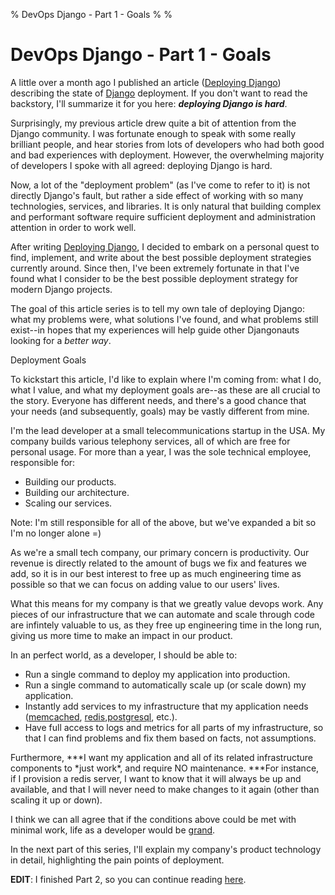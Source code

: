 % DevOps Django - Part 1 - Goals
%
%

DevOps Django - Part 1 - Goals
==============================

A little over a month ago I published an article ([Deploying
Django](http://rdegges.com/deploying-django "Deploying Django"))
describing the state
of [Django](https://www.djangoproject.com/ "Django") deployment. If you
don't want to read the backstory, I'll summarize it for you
here: ***deploying Django is hard***.

Surprisingly, my previous article drew quite a bit of attention from the
Django community. I was fortunate enough to speak with some really
brilliant people, and hear stories from lots of developers who had both
good and bad experiences with deployment. However, the overwhelming
majority of developers I spoke with all agreed: deploying Django is
hard.

Now, a lot of the "deployment problem" (as I've come to refer to it) is
not directly Django's fault, but rather a side effect of working with so
many technologies, services, and libraries. It is only natural that
building complex and performant software require sufficient deployment
and administration attention in order to work well.

After writing [Deploying
Django](http://rdegges.com/deploying-django "Deploying Django"), I
decided to embark on a personal quest to find, implement, and write
about the best possible deployment strategies currently around. Since
then, I've been extremely fortunate in that I've found what I consider
to be the best possible deployment strategy for modern Django projects.

The goal of this article series is to tell my own tale of deploying
Django: what my problems were, what solutions I've found, and what
problems still exist--in hopes that my experiences will help guide other
Djangonauts looking for a *better way*.

Deployment Goals

To kickstart this article, I'd like to explain where I'm coming from:
what I do, what I value, and what my deployment goals are--as these are
all crucial to the story. Everyone has different needs, and there's a
good chance that your needs (and subsequently, goals) may be vastly
different from mine.

I'm the lead developer at a small telecommunications startup in the USA.
My company builds various telephony services, all of which are free for
personal usage. For more than a year, I was the sole technical employee,
responsible for:

-   Building our products.
-   Building our architecture.
-   Scaling our services.

Note: I'm still responsible for all of the above, but we've expanded a
bit so I'm no longer alone =)

As we're a small tech company, our primary concern is productivity. Our
revenue is directly related to the amount of bugs we fix and features we
add, so it is in our best interest to free up as much engineering time
as possible so that we can focus on adding value to our users' lives.

What this means for my company is that we greatly value devops work. Any
pieces of our infrastructure that we can automate and scale through code
are infintely valuable to us, as they free up engineering time in the
long run, giving us more time to make an impact in our product.

In an perfect world, as a developer, I should be able to:

-   Run a single command to deploy my application into production.
-   Run a single command to automatically scale up (or scale down) my
    application.
-   Instantly add services to my infrastructure that my application
    needs
    ([memcached](http://memcached.org/ "memcached"), [redis](http://redis.io/ "redis"),[postgresql](http://www.postgresql.org/ "PostgreSQL"),
    etc.).
-   Have full access to logs and metrics for all parts of my
    infrastructure, so that I can find problems and fix them based on
    facts, not assumptions.

Furthermore, ***I want my application and all of its related
infrastructure components to \*just work\*, and require NO
maintenance. ***For instance, if I provision a redis server, I want to
know that it will always be up and available, and that I will never need
to make changes to it again (other than scaling it up or down).

I think we can all agree that if the conditions above could be met with
minimal work, life as a developer would
be [grand](http://s3.amazonaws.com/kym-assets/photos/images/original/000/090/603/258witx.gif?1293746728 "grand").

In the next part of this series, I'll explain my company's product
technology in detail, highlighting the pain points of deployment.

**EDIT**: I finished Part 2, so you can continue reading
[here](http://rdegges.com/devops-django-part-2-the-pain-of-deployment "DevOps Django - Part 2 - The Pain of Deployment").
